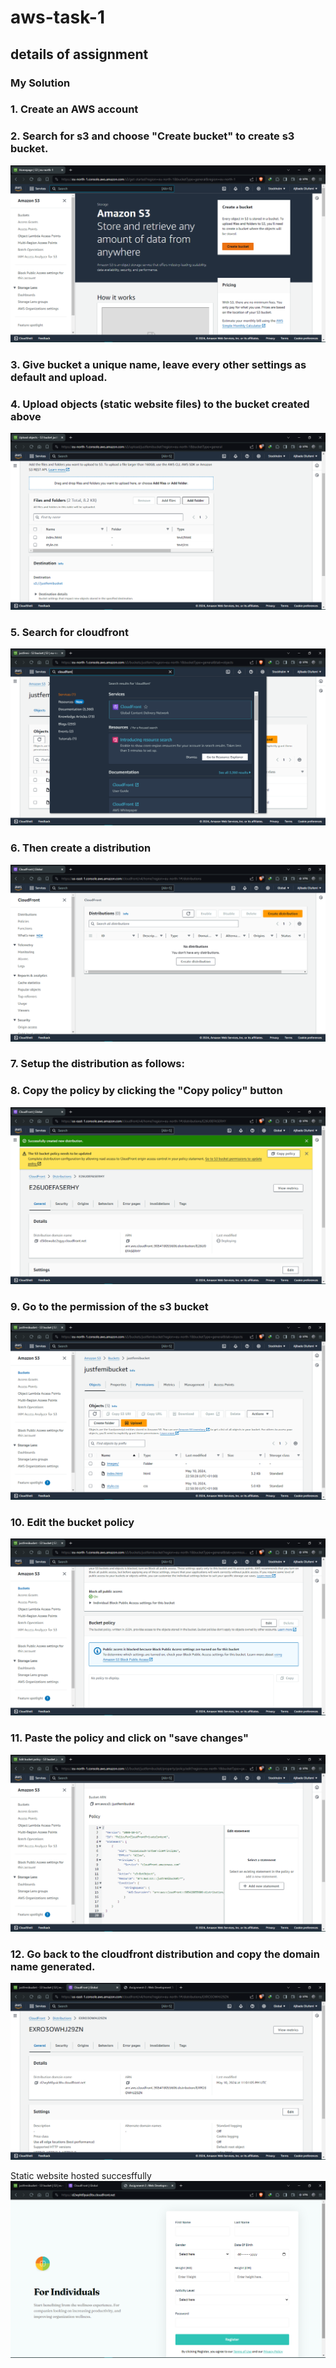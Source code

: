 # aws-task-1

## details of assignment

### My Solution

### 1. Create an AWS account

### 2. Search for s3 and choose "Create bucket" to create s3 bucket.
![alt text](images/a.png)

### 3. Give bucket a unique name, leave every other settings as default and upload.
<!-- add image -->

### 4. Upload objects (static website files) to the bucket created above
![alt text](images/c.png)

### 5. Search for cloudfront
![alt text](images/d.png)

### 6. Then create a distribution
![alt text](images/e.png)

### 7. Setup the distribution as follows:




### 8. Copy the policy by clicking the "Copy policy" button
![alt text](images/k.png)

### 9. Go to the permission of the s3 bucket
![alt text](images/l.png)

### 10. Edit the bucket policy
![alt text](images/m.png)

### 11. Paste the policy and click on "save changes"
![alt text](images/n.png)

### 12. Go back to the cloudfront distribution and copy the domain name generated.
![alt text](images/o.png)

Static website hosted succesffully
![alt text](images/p.png)